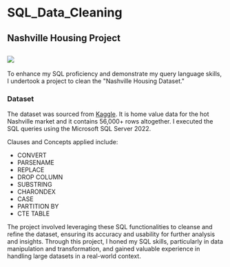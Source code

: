 # SQL_Data_Cleaning
Nashville Housing Project
---
![](https://it-s.com/wp-content/webp-express/webp-images/uploads/2021/11/why-data-cleansing-is-important-for-ecommerce-busi.jpeg.webp)
---
To enhance my SQL proficiency and demonstrate my query language skills, I undertook a project to clean the "Nashville Housing Dataset."

### Dataset
The dataset was sourced from [Kaggle](https://www.kaggle.com/datasets/tmthyjames/nashville-housing-data). 
It is home value data for the hot Nashville market and it contains 56,000+ rows altogether. 
I executed the SQL queries using the Microsoft SQL Server 2022.

Clauses and Concepts applied include:
- CONVERT
- PARSENAME
- REPLACE
- DROP COLUMN
- SUBSTRING
- CHARONDEX
- CASE
- PARTITION BY
- CTE TABLE

The project involved leveraging these SQL functionalities to cleanse and refine the dataset, ensuring its accuracy and usability for further analysis and insights. Through this project, I honed my SQL skills, particularly in data manipulation and transformation, and gained valuable experience in handling large datasets in a real-world context.
